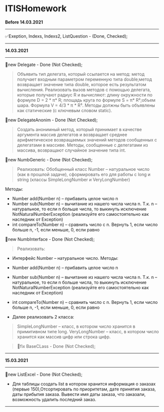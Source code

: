 # ITISHomework

**Before 14.03.2021**
***
:white_check_mark:Exeption, Indexs, Indexs2, ListQuestion - (Done, Checked); 
***

**14.03.2021**
***
 :black_square_button:new Delegate - Done (Not Checked); 
> Объявить тип делегата, который ссылается на метод:​ метод получает входным параметром переменную типа double;​метод возвращает значение типа double, которое есть результатом вычисления.​ Реализовать вызов методов с помощью делегата, которые получают радиус R и вычисляют:​ длину окружности по формуле D = 2 * π* R;​ площадь круга по формуле S = π* R²;​ объем шара. Формула V = 4/3 * π * R³.​ Методы должны быть объявлены как статические (с ключевым словом static).

 :black_square_button:new DelegateAnonim - Done (Not Checked); 
> Создать анонимный метод, который принимает в качестве аргумента массив делегатов и возвращает среднее арифметическое возвращаемых значений методов сообщенных с делегатами в массиве. Методы, сообщенные с делегатами из массива, возвращают случайное значение типа int.

:black_square_button:new NumbGeneric - Done (Not Checked); 
> Реализовать:​ Обобщенный класс Number – натуральное число (как в прошлой задаче), сформировать его для работы с long и string (классы SimpleLongNumber и VeryLongNumber) ​

Методы:​

- Number add(Number n) – прибавить целое число n​
- Number sub(Number n) – вычитание из нашего числа числа n. Т.к. n – натуральное, то если n больше числа, то выкинуть исключение NotNaturalNumberException (реализуйте его самостоятельно как наследник от Exception)​
- int compareTo(Number n) – сравнить число с n. Вернуть 1, если число больше n, -1, если меньше, 0, если равно

:black_square_button:new NumbInterface - Done (Not Checked); 

>Реализовать:​

- Интерфейс Number – натуральное число. Методы:​

- Number add(Number n) – прибавить целое число n​

- Number sub(Number n) – вычитание из нашего числа числа n. Т.к. n – натуральное, то если n больше числа, то выкинуть исключение NotNaturalNumberException (реализуйте его самостоятельно как наследник от Exception)​

- int compareTo(Number n) – сравнить число с n. Вернуть 1, если число больше n, -1, если меньше, 0, если равно​
- Далее реализовать 2 класса:​

> SimpleLongNumber – класс, в котором число хранится в примитивном типе long.​
> VeryLongNumber – класс, в котором число хранится как массив цифр или строка цифр.

> :black_square_button:fix BaseCLass - Done (Not Checked); 
***

**15.03.2021**
***
 :black_square_button:new ListExcel - Done (Not Checked);
- Для таблицы создать list в котором хранится информация о заказах (первые 150),Отсортировать по приоритетам, дате принятия заказа, даты прибытия заказа. Вывести имя даты заказа, что заказали, возможность удалить последний заказ.
***
